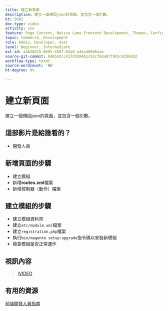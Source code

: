 ```yaml
---
title: 建立新頁面
description: 建立一個傳回json的頁面，並包含一個引數。
kt: 5602
doc-type: video
activity: use
feature: Page Content, Native Luma Frontend Development, Themes, Configuration
topic: Commerce, Development
role: Admin, Developer, User
level: Beginner, Intermediate
exl-id: aa830d15-0095-450f-83a8-a4ea489d6aae
source-git-commit: 8465b3cc417d328461c52cf6da07f953c8250dd2
workflow-type: tm+mt
source-wordcount: '86'
ht-degree: 0%

---
```


# 建立新頁面

建立一個傳回json的頁面，並包含一個引數。

## 這部影片是給誰看的？

- 開發人員

## 新增頁面的步驟

- 建立模組
- 新增&#x200B;**routes.xml**&#x200B;檔案
- 新增控制器（動作）檔案

## 建立模組的步驟

- 建立模組資料夾
- 建立`etc/module.xml`檔案
- 建立`registration.php`檔案
- 執行`bin/magento setup:upgrade`指令碼以安裝新模組
- 檢查模組是否正常運作

## 視訊內容

>[!VIDEO](https://video.tv.adobe.com/v/35816?quality=12&learn=on)

## 有用的資源

[前端開發人員指南](https://developer.adobe.com/commerce/frontend-core/guide/)
